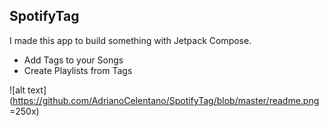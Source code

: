 ## SpotifyTag

I made this app to build something with Jetpack Compose.

- Add Tags to your Songs
- Create Playlists from Tags

![alt text](https://github.com/AdrianoCelentano/SpotifyTag/blob/master/readme.png =250x)
